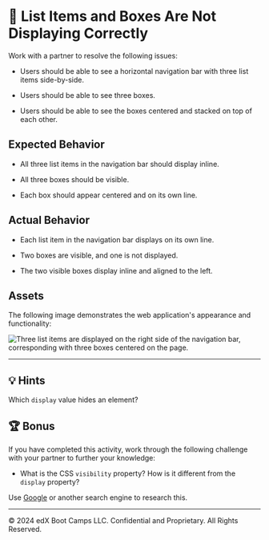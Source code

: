 # 🐛 List Items and Boxes Are Not Displaying Correctly

Work with a partner to resolve the following issues:

- Users should be able to see a horizontal navigation bar with three list items side-by-side.

- Users should be able to see three boxes.

- Users should be able to see the boxes centered and stacked on top of each other.

## Expected Behavior

- All three list items in the navigation bar should display inline.

- All three boxes should be visible.

- Each box should appear centered and on its own line.

## Actual Behavior

- Each list item in the navigation bar displays on its own line.

- Two boxes are visible, and one is not displayed.

- The two visible boxes display inline and aligned to the left.

## Assets

The following image demonstrates the web application's appearance and functionality:

![Three list items are displayed on the right side of the navigation bar, corresponding with three boxes centered on the page.](./assets/image-1.png)

---

## 💡 Hints

Which `display` value hides an element?

## 🏆 Bonus

If you have completed this activity, work through the following challenge with your partner to further your knowledge:

- What is the CSS `visibility` property? How is it different from the `display` property?

Use [Google](https://www.google.com) or another search engine to research this.

---

© 2024 edX Boot Camps LLC. Confidential and Proprietary. All Rights Reserved.
